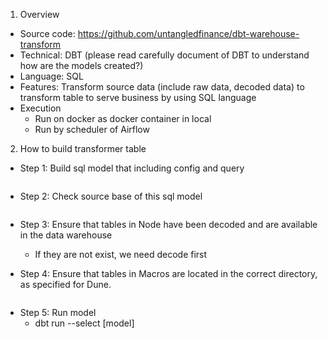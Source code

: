 1. Overview
* Source code: https://github.com/untangledfinance/dbt-warehouse-transform
* Technical: DBT (please read carefully document of DBT to understand how are the models created?)
* Language: SQL
* Features: Transform source data (include raw data, decoded data) to transform table to serve business by using SQL language
* Execution
    * Run on docker as docker container in local 
    * Run by scheduler of Airflow
2. How to build transformer table
* Step 1: Build sql model that including config and query
<img src="/img/ml-quant/transformer (1).png" alt="" />

* Step 2: Check source base of this sql model
<img src="/img/ml-quant/transformer (2).png" alt="" />

* Step 3: Ensure that tables in Node have been decoded and are available in the data warehouse
    * If they are not exist, we need decode first

* Step 4: Ensure that tables in Macros are located in the correct directory, as specified for Dune.
<img src="/img/ml-quant/transformer (3).png" alt="" />

* Step 5: Run model
    * dbt run --select [model]